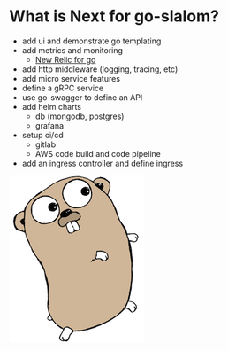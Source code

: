 # What is Next for go-slalom?

- add ui and demonstrate go templating
- add metrics and monitoring
  - [New Relic for go](https://docs.newrelic.com/docs/agents/go-agent/get-started/introduction-new-relic-go)
- add http middleware (logging, tracing, etc)
- add micro service features 
- define a gRPC service
- use go-swagger to define an API 
- add helm charts
  - db (mongodb, postgres)
  - grafana
- setup ci/cd
  - gitlab
  - AWS code build and code pipeline
- add an ingress controller and define ingress

![go-machine-gun](images/gopher-brown.png)